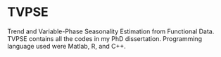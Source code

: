 # TVPSE
Trend and Variable-Phase Seasonality Estimation from Functional Data.
TVPSE contains all the codes in my PhD dissertation.
Programming language used were Matlab, R, and C++.
